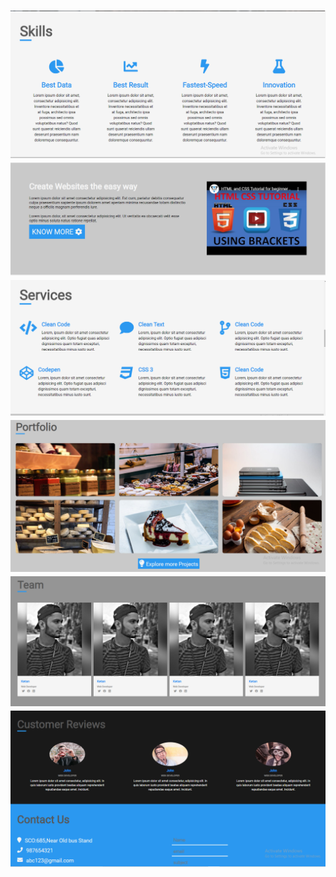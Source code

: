 <h1 style="text-align:center><b>HTML and CSS (Flexbox)</b></h1>

It will help to learn flex property from basic(Proper Structuring is their)<br>
<b>snapshot of my project</b>
![](https://github.com/iamketan56/HTML-and-CSS--Flexbox-/blob/master/F1.PNG)
![](https://github.com/iamketan56/HTML-and-CSS--Flexbox-/blob/master/f2.PNG)
![](https://github.com/iamketan56/HTML-and-CSS--Flexbox-/blob/master/f3.PNG)
![](https://github.com/iamketan56/HTML-and-CSS--Flexbox-/blob/master/f4.PNG)
![](https://github.com/iamketan56/HTML-and-CSS--Flexbox-/blob/master/f5.PNG)
![](https://github.com/iamketan56/HTML-and-CSS--Flexbox-/blob/master/f6.PNG)
![](https://github.com/iamketan56/HTML-and-CSS--Flexbox-/blob/master/f7.PNG)
 

